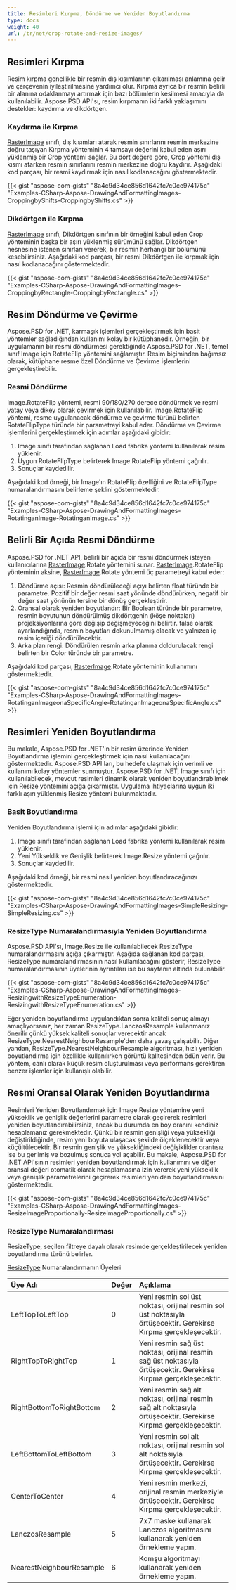 ```yaml
---
title: Resimleri Kırpma, Döndürme ve Yeniden Boyutlandırma
type: docs
weight: 40
url: /tr/net/crop-rotate-and-resize-images/
---
```


## **Resimleri Kırpma**
Resim kırpma genellikle bir resmin dış kısımlarının çıkarılması anlamına gelir ve çerçevenin iyileştirilmesine yardımcı olur. Kırpma ayrıca bir resmin belirli bir alanına odaklanmayı artırmak için bazı bölümlerin kesilmesi amacıyla da kullanılabilir. Aspose.PSD API'sı, resim kırpmanın iki farklı yaklaşımını destekler: kaydırma ve dikdörtgen.
### **Kaydırma ile Kırpma**
[RasterImage](https://reference.aspose.com/psd/net/aspose.psd/rasterimage) sınıfı, dış kısımları atarak resmin sınırlarını resmin merkezine doğru taşıyan Kırpma yönteminin 4 tamsayı değerini kabul eden aşırı yüklenmiş bir Crop yöntemi sağlar. Bu dört değere göre, Crop yöntemi dış kısmı atarken resmin sınırlarını resmin merkezine doğru kaydırır. Aşağıdaki kod parçası, bir resmi kaydırmak için nasıl kodlanacağını göstermektedir.

{{< gist "aspose-com-gists" "8a4c9d34ce856d1642fc7c0ce974175c" "Examples-CSharp-Aspose-DrawingAndFormattingImages-CroppingbyShifts-CroppingbyShifts.cs" >}}
### **Dikdörtgen ile Kırpma**
[RasterImage](https://reference.aspose.com/psd/net/aspose.psd/rasterimage) sınıfı, Dikdörtgen sınıfının bir örneğini kabul eden Crop yönteminin başka bir aşırı yüklenmiş sürümünü sağlar. Dikdörtgen nesnesine istenen sınırları vererek, bir resmin herhangi bir bölümünü kesebilirsiniz. Aşağıdaki kod parçası, bir resmi Dikdörtgen ile kırpmak için nasıl kodlanacağını göstermektedir.

{{< gist "aspose-com-gists" "8a4c9d34ce856d1642fc7c0ce974175c" "Examples-CSharp-Aspose-DrawingAndFormattingImages-CroppingbyRectangle-CroppingbyRectangle.cs" >}}
## **Resim Döndürme ve Çevirme**
Aspose.PSD for .NET, karmaşık işlemleri gerçekleştirmek için basit yöntemler sağladığından kullanımı kolay bir kütüphanedir. Örneğin, bir uygulamanın bir resmi döndürmesi gerektiğinde Aspose.PSD for .NET, temel sınıf Image için RotateFlip yöntemini sağlamıştır. Resim biçiminden bağımsız olarak, kütüphane resme özel Döndürme ve Çevirme işlemlerini gerçekleştirebilir.
### **Resmi Döndürme**
Image.RotateFlip yöntemi, resmi 90/180/270 derece döndürmek ve resmi yatay veya dikey olarak çevirmek için kullanılabilir. Image.RotateFlip yöntemi, resme uygulanacak döndürme ve çevirme türünü belirten RotateFlipType türünde bir parametreyi kabul eder. Döndürme ve Çevirme işlemlerini gerçekleştirmek için adımlar aşağıdaki gibidir:

1. Image sınıfı tarafından sağlanan Load fabrika yöntemi kullanılarak resim yüklenir.
1. Uygun RotateFlipType belirterek Image.RotateFlip yöntemi çağrılır.
1. Sonuçlar kaydedilir.

Aşağıdaki kod örneği, bir Image'ın RotateFlip özelliğini ve RotateFlipType numaralandırmasını belirleme şeklini göstermektedir.

{{< gist "aspose-com-gists" "8a4c9d34ce856d1642fc7c0ce974175c" "Examples-CSharp-Aspose-DrawingAndFormattingImages-RotatinganImage-RotatinganImage.cs" >}}
## **Belirli Bir Açıda Resmi Döndürme**
Aspose.PSD for .NET API, belirli bir açıda bir resmi döndürmek isteyen kullanıcılarına [RasterImage](https://reference.aspose.com/psd/net/aspose.psd/rasterimage).Rotate yöntemini sunar. [RasterImage](https://reference.aspose.com/psd/net/aspose.psd/rasterimage).RotateFlip yönteminin aksine, [RasterImage](https://reference.aspose.com/psd/net/aspose.psd/rasterimage).Rotate yöntemi üç parametreyi kabul eder:

1. Döndürme açısı: Resmin döndürüleceği açıyı belirten float türünde bir parametre. Pozitif bir değer resmi saat yönünde döndürürken, negatif bir değer saat yönünün tersine bir dönüş gerçekleştirir.
1. Oransal olarak yeniden boyutlandır: Bir Boolean türünde bir parametre, resmin boyutunun döndürülmüş dikdörtgenin (köşe noktaları) projeksiyonlarına göre değişip değişmeyeceğini belirtir. false olarak ayarlandığında, resmin boyutları dokunulmamış olacak ve yalnızca iç resim içeriği döndürülecektir.
1. Arka plan rengi: Döndürülen resmin arka planına doldurulacak rengi belirten bir Color türünde bir parametre.

Aşağıdaki kod parçası, [RasterImage](https://reference.aspose.com/psd/net/aspose.psd/rasterimage).Rotate yönteminin kullanımını göstermektedir.

{{< gist "aspose-com-gists" "8a4c9d34ce856d1642fc7c0ce974175c" "Examples-CSharp-Aspose-DrawingAndFormattingImages-RotatinganImageonaSpecificAngle-RotatinganImageonaSpecificAngle.cs" >}}
## **Resimleri Yeniden Boyutlandırma**
Bu makale, Aspose.PSD for .NET'in bir resim üzerinde Yeniden Boyutlandırma işlemini gerçekleştirmek için nasıl kullanılacağını göstermektedir. Aspose.PSD API'ları, bu hedefe ulaşmak için verimli ve kullanımı kolay yöntemler sunmuştur. Aspose.PSD for .NET, Image sınıfı için kullanılabilecek, mevcut resimleri dinamik olarak yeniden boyutlandırabilmek için Resize yöntemini açığa çıkarmıştır. Uygulama ihtiyaçlarına uygun iki farklı aşırı yüklenmiş Resize yöntemi bulunmaktadır.
### **Basit Boyutlandırma**
Yeniden Boyutlandırma işlemi için adımlar aşağıdaki gibidir:

1. Image sınıfı tarafından sağlanan Load fabrika yöntemi kullanılarak resim yüklenir.
1. Yeni Yükseklik ve Genişlik belirterek Image.Resize yöntemi çağrılır.
1. Sonuçlar kaydedilir.

Aşağıdaki kod örneği, bir resmi nasıl yeniden boyutlandıracağınızı göstermektedir.

{{< gist "aspose-com-gists" "8a4c9d34ce856d1642fc7c0ce974175c" "Examples-CSharp-Aspose-DrawingAndFormattingImages-SimpleResizing-SimpleResizing.cs" >}}
### **ResizeType Numaralandırmasıyla Yeniden Boyutlandırma**
Aspose.PSD API'sı, Image.Resize ile kullanılabilecek ResizeType numaralandırmasını açığa çıkarmıştır. Aşağıda sağlanan kod parçası, ResizeType numaralandırmasının nasıl kullanılacağını gösterir, ResizeType numaralandırmasının üyelerinin ayrıntıları ise bu sayfanın altında bulunabilir.

{{< gist "aspose-com-gists" "8a4c9d34ce856d1642fc7c0ce974175c" "Examples-CSharp-Aspose-DrawingAndFormattingImages-ResizingwithResizeTypeEnumeration-ResizingwithResizeTypeEnumeration.cs" >}}



Eğer yeniden boyutlandırma uygulandıktan sonra kaliteli sonuç almayı amaçlıyorsanız, her zaman ResizeType.LanczosResample kullanmanız önerilir çünkü yüksek kaliteli sonuçlar verecektir ancak ResizeType.NearestNeighbourResample'den daha yavaş çalışabilir. Diğer yandan, ResizeType.NearestNeighbourResample algoritması, hızlı yeniden boyutlandırma için özellikle kullanılırken görüntü kalitesinden ödün verir. Bu yöntem, canlı olarak küçük resim oluşturulması veya performans gerektiren benzer işlemler için kullanışlı olabilir.
## **Resmi Oransal Olarak Yeniden Boyutlandırma**
Resimleri Yeniden Boyutlandırmak için Image.Resize yöntemine yeni yükseklik ve genişlik değerlerini parametre olarak geçirerek resimleri yeniden boyutlandırabilirsiniz, ancak bu durumda en boy oranını kendiniz hesaplamanız gerekmektedir. Çünkü bir resmin genişliği veya yüksekliği değiştirildiğinde, resim yeni boyuta ulaşacak şekilde ölçeklenecektir veya küçültülecektir. Bir resmin genişlik ve yüksekliğindeki değişiklikler orantısız ise bu gerilmiş ve bozulmuş sonuca yol açabilir. Bu makale, Aspose.PSD for .NET API'sının resimleri yeniden boyutlandırmak için kullanımını ve diğer oransal değeri otomatik olarak hesaplamasına izin vererek yeni yükseklik veya genişlik parametrelerini geçirerek resimleri yeniden boyutlandırmasını göstermektedir.

{{< gist "aspose-com-gists" "8a4c9d34ce856d1642fc7c0ce974175c" "Examples-CSharp-Aspose-DrawingAndFormattingImages-ResizeImageProportionally-ResizeImageProportionally.cs" >}}
### **ResizeType Numaralandırması**
ResizeType, seçilen filtreye dayalı olarak resimde gerçekleştirilecek yeniden boyutlandırma türünü belirler.

[ResizeType](https://reference.aspose.com/psd/net/aspose.psd/resizetype) Numaralandırmanın Üyeleri

|**Üye Adı**|**Değer**|**Açıklama**|
| :- | :- | :- |
|LeftTopToLeftTop|0|Yeni resmin sol üst noktası, orijinal resmin sol üst noktasıyla örtüşecektir. Gerekirse Kırpma gerçekleşecektir.|
|RightTopToRightTop|1|Yeni resmin sağ üst noktası, orijinal resmin sağ üst noktasıyla örtüşecektir. Gerekirse Kırpma gerçekleşecektir.|
|RightBottomToRightBottom|2|Yeni resmin sağ alt noktası, orijinal resmin sağ alt noktasıyla örtüşecektir. Gerekirse Kırpma gerçekleşecektir.|
|LeftBottomToLeftBottom|3|Yeni resmin sol alt noktası, orijinal resmin sol alt noktasıyla örtüşecektir. Gerekirse Kırpma gerçekleşecektir.|
|CenterToCenter|4|Yeni resmin merkezi, orijinal resmin merkeziyle örtüşecektir. Gerekirse Kırpma gerçekleşecektir.|
|LanczosResample|5|7x7 maske kullanarak Lanczos algoritmasını kullanarak yeniden örnekleme yapın.|
|NearestNeighbourResample|6|Komşu algoritmayı kullanarak yeniden örnekleme yapın.|


